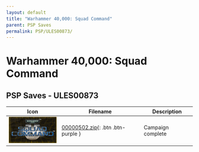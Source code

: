 ```yaml
---
layout: default
title: "Warhammer 40,000: Squad Command"
parent: PSP Saves
permalink: PSP/ULES00873/
---
```

# Warhammer 40,000: Squad Command

## PSP Saves - ULES00873

| Icon | Filename | Description |
|------|----------|-------------|
| ![Warhammer 40,000: Squad Command](ICON0.PNG) | [00000502.zip](00000502.zip){: .btn .btn-purple } | Campaign complete |
